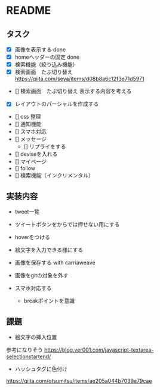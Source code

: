 # README


## タスク

- [x] 画像を表示する done
- [x] homeヘッダーの固定 done
- [x] 検索機能（絞り込み機能）
- [x] 検索画面　たぶ切り替え https://qiita.com/seya/items/d08b8a6c12f3e71d5971
- [] 検索画面　たぶ切り替え  表示する内容を考える
- [x] レイアウトのパーシャルを作成する
- [] css 整理  
- [] 通知機能
- [] スマホ対応
- [] メッセージ
  - [] リプライをする
- [] deviseを入れる
- [] マイページ
- [] follow
- [] 検索機能（インクリメンタル）

## 実装内容

- tweet一覧
- ツイートボタンをからでは押せない用にする
- hoverをつける

- 絵文字を入力できる様にする

- 画像を保存する with carriaweave

- 画像をgitの対象を外す

- スマホ対応する
  - breakポイントを意識


## 課題

- 絵文字の挿入位置

参考になりそう
https://blog.ver001.com/javascript-textarea-selectionstartend/

- ハッシュタグに色付け

https://qiita.com/otsumitsu/items/ae205a044b7039e79cae